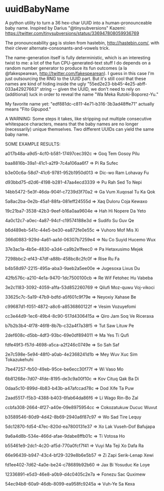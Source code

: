uuidBabyName
============

A python utility to turn a 36 hex-char UUID into a human-pronounceable baby name. Inspired by Darius "@tinysubversions" Kazemi: https://twitter.com/tinysubversions/status/336947808059936769

The pronounceability gag is stolen from hastebin, http://hastebin.com/, with their clever alternate-consonants-and-vowels trick.

The name-generation itself is fully deterministic, which is an interesting twist to me: a lot of the fun CPU-generated-text stuff I do depends on a random number generator to produce its fun outcomes (a la @fakespearean, http://twitter.com/fakespearean). I guess in this case I'm just outsourcing the RNG to the UUID part. But it's still cool that these names are kind of hiding inside the ugly "55ed2e23-bb45-4e25-abff-033a42927663" string -- given the UUID, we don't need to rely on (additional) luck in order to reveal the name "Wa Meka Rutoki-Boporez-Yu."

My favorite name yet: "edf881dc-c811-4e71-b316-3b3ad48ffe71" actually means "Fito Gipupod."

A WARNING: Some steps it takes, like stripping out multiple consecutive whitespace characters, means that the baby names are no longer (necessarily) unique themselves. Two different UUIDs can yield the same baby name.

SOME EXAMPLE RESULTS:

a017b48a-a9d5-4cf0-b581-17497cec392c =>  Goq Tem Gosoy Pilu

baa8816b-39a1-41c1-a2f9-7c4a106aa6f7 =>  Pi Ra Sufec

b3e00c6a-58d7-41c6-9781-952b1950d013 =>  Dic-wo Ram Lohavay Fu

d93bbd75-d2d6-4198-b281-47aa4ecd3339 =>  Pu Rah Sed To Nepi

14bb5472-5e3f-46da-904f-c7239d3f70a2 =>  Ga Vum Xuqosal Tu Ka Qok

5a8ac2ba-0e2b-45a1-88fa-081eff24555d =>  Xaq Duloru Coja Kewaxo

19c21ba7-3538-42b3-9eef-b16a0aa9604e =>  Hah Hi Nopere Da Yeto

4a0c12c7-a0ec-4a87-94cf-c19574188e3d =>  Sudifo Su Guv Qe

b6d489eb-541c-44e5-be30-ea872fe0e55c =>  Vuhoro Mof Mis Xi

366d0883-929d-4a61-aa1d-06307b7259e4 =>  Nu Co Suyid Hucemo Wux

37e3ac1a-4b5e-4830-a3d4-ca9b2e1feec0 =>  Pa Hetaxusimo Mejek

7298bbc2-ef43-47df-a88b-458bc8c2fc0f =>  Rise Ru Fa

b4b58d97-2215-495a-aba3-9aeb2a5ee00e =>  Jugesoxa Lixus Du

42fb576c-a210-4e1a-9470-1dc7500100cb =>  Re Wif Fetohec Hu Vabeba

3e2c1183-3092-4059-a1fa-53d852260769 =>  Qilufi Moz-quwu Voj-vikoci

33625c7c-5a19-47b9-bdfd-a5f601c9f79e =>  Neyoxiy Xahase Be

c99687d1-f051-4872-a8c6-a8536860122f =>  Vesim Vozuyefomi

cc3e44d9-1ec6-49b4-8c90-517d4306415a =>  Qiro Jam Soq Ve Riceraxa

b7b2b3b4-4f78-46f8-8b7b-c32a4f7a38f5 =>  Tut Saw Lituw Pe

2def608c-d5bb-4df3-93bc-69e0df894011 =>  Ma Yes Ti Qufi

fdfe49f3-f57d-4698-a5ca-a2f246c0749e =>  So Sah Saf

2e7c598e-5e94-48f0-a0ab-4e2368241d1b =>  Mey Wuv Xuc Sim Tokazukehuhi

7be47257-fb50-49eb-95ce-be6ecc30f77f =>  Wi Vaso Mo

6b81268e-7d07-4fde-8195-de3c9a00f10c =>  Kov Cituq Qak Ba Di

0daa5c10-899d-4b83-b43b-a47afccad78c =>  Dod Xife Ta Puw

2aad5517-f5b3-4388-b403-6fab64da86f6 =>  Li Wago Rin-Bo Zal

ccbfa308-2664-4f27-a40e-09e8975954cc =>  Cokozatukuw Ducuc Wuvut

b3589546-80d9-4d42-8b69-2940a6f87c97 =>  Wo Sad Tire Lequy

5dc12870-fd54-47ec-820d-ea7800131e37 =>  Xo Lak Vuseh-Dof Bafujapa

9a6a4d8b-534e-466d-afae-9dabe8ffb01c =>  Ti Votosa Ho

b55461e9-2dc1-4c20-af5d-770a0fcf7f41 =>  Vuyi Ma Teji Xo Dafa Ra

66e96439-b947-43c4-bf29-329e8b6e5b57 =>  Zi Zapi Serik-Lenap Xewi

fd1ee402-7d62-4a0e-be24-c78689b92b60 =>  Jax Bi Yosuduc Ke Loye

12336891-e5d3-46e8-a0b9-d4c0405c2e7a =>  Fonezu Sac Quximew

54ec94b8-60a9-46db-8099-ea958fc9245a =>  Vuh-Ye Sa Kexa